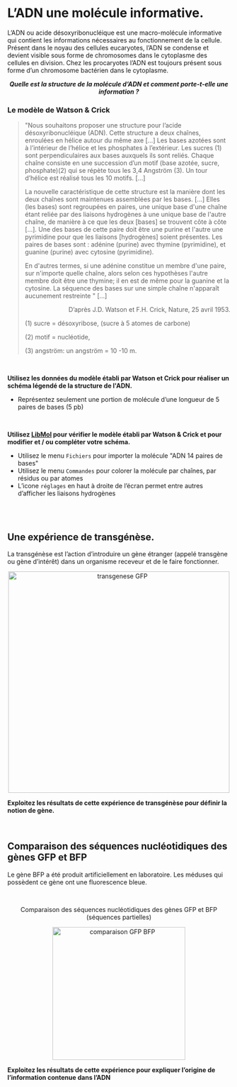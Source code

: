 # L’ADN une molécule informative.

L’ADN ou acide désoxyribonucléique est une macro-molécule informative qui contient les informations nécessaires au fonctionnement de la cellule. Présent dans le noyau des cellules eucaryotes, l’ADN se condense et devient visible sous forme de chromosomes dans le cytoplasme des cellules en division. Chez les procaryotes l’ADN est toujours présent sous forme d’un chromosome bactérien dans le cytoplasme.

***<p align=center>Quelle est la structure de la molécule d’ADN et comment porte-t-elle une information ?</p>***


### Le modèle de Watson & Crick

>"Nous souhaitons proposer une structure pour l’acide désoxyribonucléique (ADN). Cette structure a deux chaînes, enroulées en hélice autour du même axe […] Les bases azotées sont à l’intérieur de l’hélice et les phosphates à l’extérieur. Les sucres (1) sont perpendiculaires aux bases auxquels ils sont reliés. Chaque chaîne consiste en une succession d’un motif (base azotée, sucre, phosphate)(2) qui se répète tous les 3,4 Angström (3). Un tour d’hélice est réalisé tous les 10 motifs. [...]
>
>La nouvelle caractéristique de cette structure est la manière dont les deux chaînes sont maintenues assemblées par les bases. [...] Elles (les bases) sont regroupées en paires, une unique base d'une chaîne étant reliée par des liaisons hydrogènes à une unique base de l'autre chaîne, de manière à ce que les deux [bases] se trouvent côte à côte [...]. Une des bases de cette paire doit être une purine et l'autre une pyrimidine pour que les liaisons [hydrogènes] soient présentes. Les paires de bases sont : adénine (purine) avec thymine (pyrimidine), et guanine (purine) avec cytosine (pyrimidine).
>
>En d'autres termes, si une adénine constitue un membre d'une paire, sur n'importe quelle chaîne, alors selon ces hypothèses l'autre membre doit être une thymine; il en est de même pour la guanine et la cytosine. La séquence des bases sur une simple chaîne n'apparaît aucunement restreinte " [...]
>
><p align=right>D’après J.D. Watson et F.H. Crick, Nature, 25 avril 1953.</p>
>
>
>(1) sucre = désoxyribose, (sucre à 5 atomes de carbone)
>
>(2) motif = nucléotide, 
>
>(3) angström: un angström = 10 -10 m.

<p></br></p>

**Utilisez les données du modèle établi par Watson et Crick pour réaliser un schéma légendé de la structure de l'ADN.**

- Représentez seulement une portion de molécule d’une longueur de 5 paires de bases (5 pb)

<p></br></p>

**Utilisez [LibMol](https://www.libmol.org) pour vérifier le modèle établi par Watson & Crick et pour modifier et / ou compléter votre schéma.**

- Utilisez le menu `Fichiers` pour importer la molécule "ADN 14 paires de bases"
- Utilisez le menu `Commandes` pour colorer la molécule par chaînes, par résidus ou par atomes
- L’icone `réglages` en haut à droite de l’écran permet entre autres d’afficher les liaisons hydrogènes

<p></br></br></p>

## Une expérience de transgénèse.

La transgénèse est l’action d’introduire un gène étranger (appelé transgène ou gène d’intérêt) dans un organisme receveur et de le faire fonctionner.

<div align=center>

<a href="https://ipfs.io/ipfs/QmVNiaiAw1tYVKbqn5AeHgoN8BWTjfxyjLYjGui9DJj88g">
<img src="https://ipfs.io/ipfs/QmVNiaiAw1tYVKbqn5AeHgoN8BWTjfxyjLYjGui9DJj88g" width=500 alt="transgenese GFP">
</a>
</div>

**Exploitez les résultats de cette expérience de transgénèse pour définir la notion de gène.**

<p></br></p>

## Comparaison des séquences nucléotidiques des gènes GFP et BFP

Le gène BFP a été produit artificiellement en laboratoire. Les méduses qui possèdent ce gène ont une fluorescence bleue.

<p></br></p>

<div align=center>
<p>Comparaison des séquences nucléotidiques des gènes GFP et BFP </br>(séquences partielles)</p>
<a href="https://ipfs.io/ipfs/QmUxHUZSPWbsbgH2V8RqzZfkN9KvSQAAT68bUKDFWwXhdB">
<img src="https://ipfs.io/ipfs/QmUxHUZSPWbsbgH2V8RqzZfkN9KvSQAAT68bUKDFWwXhdB" height=300 alt="comparaison GFP BFP">
</a>

</div>

**Exploitez les résultats de cette expérience pour expliquer l’origine de l’information contenue dans l’ADN**

<p></br></br></p>
